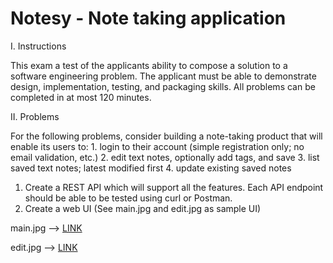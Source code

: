 # Notesy - Note taking application

I. Instructions

This exam a test of the applicants ability to compose a solution to a software
engineering problem. The applicant must be able to demonstrate design,
implementation, testing, and packaging skills. All problems can be completed in
at most 120 minutes.

II. Problems

For the following problems, consider building a note-taking product that will
enable its users to:
    1. login to their account (simple registration only; no email validation,
       etc.)
    2. edit text notes, optionally add tags, and save
    3. list saved text notes; latest modified first
    4. update existing saved notes

1. Create a REST API which will support all the features. Each API endpoint
   should be able to be tested using curl or Postman.
2. Create a web UI (See main.jpg and edit.jpg as sample UI)

main.jpg --> [LINK](docs/main.jpg)

edit.jpg --> [LINK](docs/edit.jpg)

